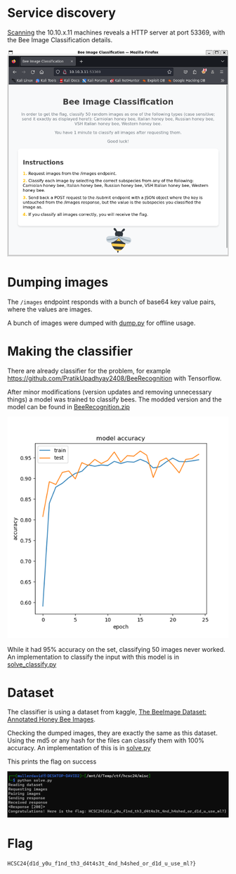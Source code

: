 # Service discovery

[Scanning](../Scans/WRITEUP.md) the 10.10.x.11 machines reveals a HTTP server at port 53369, with the Bee Image Classification details.

![](screenshots/1.png)

# Dumping images

The `/images` endpoint responds with a bunch of base64 key value pairs, where the values are images.

A bunch of images were dumped with [dump.py](workdir/dump.py) for offline usage.

# Making the classifier

There are already classifier for the problem, for example <https://github.com/PratikUpadhyay2408/BeeRecognition> with Tensorflow.

After minor modifications (version updates and removing unnecessary things) a model was trained to classify bees. The modded version and the model can be found in [BeeRecognition.zip](workdir/BeeRecognition.zip)

![](workdir/model_accuracy.png)

While it had 95% accuracy on the set, classifying 50 images never worked. An implementation to classify the input with this model is in [solve_classify.py](workdir/solve_classify.py)

# Dataset

The classifier is using a dataset from kaggle, [The BeeImage Dataset: Annotated Honey Bee Images](https://www.kaggle.com/datasets/jenny18/honey-bee-annotated-images).

Checking the dumped images, they are exactly the same as this dataset. Using the md5 or any hash for the files can classify them with 100% accuracy. An implementation of this is in [solve.py](workdir/solve.py)

This prints the flag on success

![](screenshots/2.png)

# Flag

`HCSC24{d1d_y0u_f1nd_th3_d4t4s3t_4nd_h4shed_or_d1d_u_use_ml?}`
